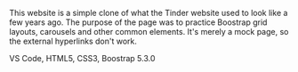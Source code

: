 This website is a simple clone of what the Tinder website used to look like a few years ago. The purpose of the page was to practice Boostrap grid layouts, carousels and other common elements. It's merely a mock page, so the external hyperlinks don't work.

VS Code, HTML5, CSS3, Boostrap 5.3.0

